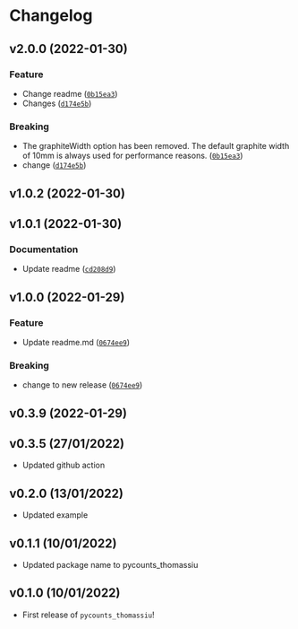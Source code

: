 # Changelog

<!--next-version-placeholder-->

## v2.0.0 (2022-01-30)
### Feature
* Change readme ([`0b15ea3`](https://github.com/thomassiu/pycounts/commit/0b15ea30bc71bd86c8469533dc7b69f23b349f10))
* Changes ([`d174e5b`](https://github.com/thomassiu/pycounts/commit/d174e5badaefdcc8c90bd690d1810ddf351a8c32))

### Breaking
* The graphiteWidth option has been removed. The default graphite width of 10mm is always used for performance reasons. ([`0b15ea3`](https://github.com/thomassiu/pycounts/commit/0b15ea30bc71bd86c8469533dc7b69f23b349f10))
* change ([`d174e5b`](https://github.com/thomassiu/pycounts/commit/d174e5badaefdcc8c90bd690d1810ddf351a8c32))

## v1.0.2 (2022-01-30)


## v1.0.1 (2022-01-30)
### Documentation
* Update readme ([`cd208d9`](https://github.com/thomassiu/pycounts/commit/cd208d96c5753f518e8f75ffea7d3464ed1923c2))

## v1.0.0 (2022-01-29)
### Feature
* Update readme.md ([`0674ee9`](https://github.com/thomassiu/pycounts/commit/0674ee9eac4dcce8ddd6caf4a147ed4269d64c38))

### Breaking
* change to new release  ([`0674ee9`](https://github.com/thomassiu/pycounts/commit/0674ee9eac4dcce8ddd6caf4a147ed4269d64c38))

## v0.3.9 (2022-01-29)

## v0.3.5 (27/01/2022)

- Updated github action


## v0.2.0 (13/01/2022)

- Updated example

## v0.1.1 (10/01/2022)

- Updated package name to pycounts_thomassiu

## v0.1.0 (10/01/2022)

- First release of `pycounts_thomassiu`!
